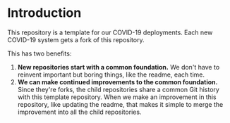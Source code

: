 # Introduction

This repository is a template for our COVID-19 deployments.  Each new COVID-19 system gets a fork of this repository.

This has two benefits:

1. **New repositories start with a common foundation.**  We don't have to reinvent important but boring things, like the readme, each time.
2. **We can make continued improvements to the common foundation.**  Since they're forks, the child repositories share a common Git history with this template repository.  When we make an improvement in this repository, like updating the readme, that makes it simple to merge the improvement into all the child repositories.
